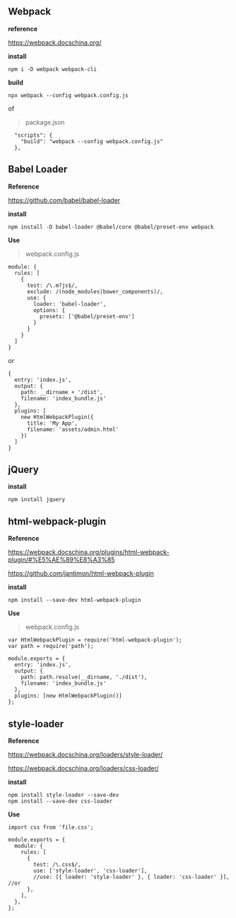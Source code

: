
## Webpack

**reference**

https://webpack.docschina.org/

**install**

```
npm i -D webpack webpack-cli
```

**build**

```
npx webpack --config webpack.config.js
```

of

> package.json

```
  "scripts": {
    "build": "webpack --config webpack.config.js"
  },
```


## Babel Loader

**Reference**

https://github.com/babel/babel-loader


**install**

```
npm install -D babel-loader @babel/core @babel/preset-env webpack
```

**Use**

> webpack.config.js
> 
```
module: {
  rules: [
    {
      test: /\.m?js$/,
      exclude: /(node_modules|bower_components)/,
      use: {
        loader: 'babel-loader',
        options: {
          presets: ['@babel/preset-env']
        }
      }
    }
  ]
}
```

or

```
{
  entry: 'index.js',
  output: {
    path: __dirname + '/dist',
    filename: 'index_bundle.js'
  },
  plugins: [
    new HtmlWebpackPlugin({
      title: 'My App',
      filename: 'assets/admin.html'
    })
  ]
}
```

## jQuery

**install**

```
npm install jquery
```

## html-webpack-plugin

**Reference**

https://webpack.docschina.org/plugins/html-webpack-plugin/#%E5%AE%89%E8%A3%85

https://github.com/jantimon/html-webpack-plugin


**install**

```
npm install --save-dev html-webpack-plugin
```

**Use**

> webpack.config.js

```
var HtmlWebpackPlugin = require('html-webpack-plugin');
var path = require('path');

module.exports = {
  entry: 'index.js',
  output: {
    path: path.resolve(__dirname, './dist'),
    filename: 'index_bundle.js'
  },
  plugins: [new HtmlWebpackPlugin()]
};

```

## style-loader

**Reference**

https://webpack.docschina.org/loaders/style-loader/

https://webpack.docschina.org/loaders/css-loader/

**install**

```
npm install style-loader --save-dev
npm install --save-dev css-loader
```

**Use**

```
import css from 'file.css';
```

```
module.exports = {
  module: {
    rules: [
      {
        test: /\.css$/,
        use: ['style-loader', 'css-loader'],
        //use: [{ loader: 'style-loader' }, { loader: 'css-loader' }],  //or
      },
    ],
  },
};
```